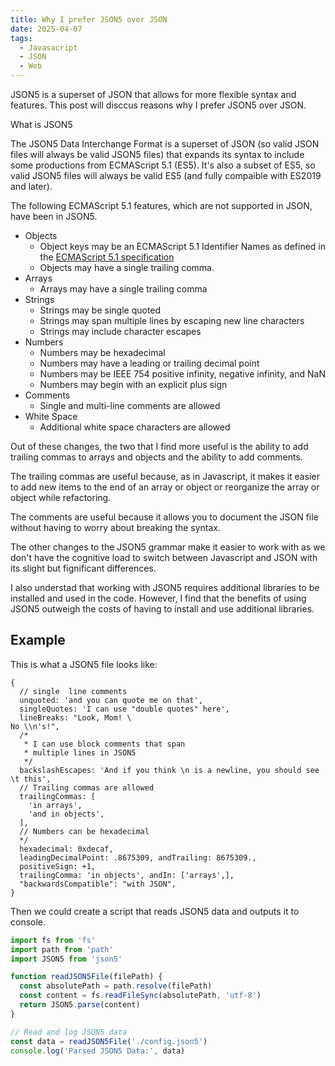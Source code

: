 ```yaml
---
title: Why I prefer JSON5 over JSON
date: 2025-04-07
tags:
  - Javasacript
  - JSON
  - Web
---
```


JSON5 is a superset of JSON that allows for more flexible syntax and features. This post will disccus reasons why I prefer JSON5 over JSON.

What is JSON5

The JSON5 Data Interchange Format is a superset of JSON (so valid JSON files will always be valid JSON5 files) that expands its syntax to include some productions from ECMAScript 5.1 (ES5). It's also a subset of ES5, so valid JSON5 files will always be valid ES5 (and fully compaible with ES2019 and later).

The following ECMAScript 5.1 features, which are not supported in JSON, have been  in JSON5.

* Objects
  * Object keys may be an ECMAScript 5.1 Identifier Names as defined in the [ECMAScript 5.1 specification](https://www.ecma-international.org/ecma-262/5.1/#sec-7.6)
  * Objects may have a single trailing comma.
* Arrays
  * Arrays may have a single trailing comma
* Strings
  * Strings may be single quoted
  * Strings may span multiple lines by escaping new line characters
  * Strings may include character escapes
* Numbers
  * Numbers may be hexadecimal
  * Numbers may have a leading or trailing decimal point
  * Numbers may be IEEE 754 positive infinity, negative infinity, and NaN
  * Numbers may begin with an explicit plus sign
* Comments
  * Single and multi-line comments are allowed
* White Space
  * Additional white space characters are allowed

Out of these changes, the two that I find more useful is the ability to add trailing commas to arrays and objects and the ability to add comments.

The trailing commas are useful because, as in Javascript, it makes it easier to add new items to the end of an array or object or reorganize the array or object while refactoring.

The comments are useful because it allows you to document the JSON file without having to worry about breaking the syntax.

The other changes to the JSON5 grammar make it easier to work with as we don't have the cognitive load to switch between Javascript and JSON with its slight but fignificant differences.

I also understad that working with JSON5 requires additional libraries to be installed and used in the code. However, I find that the benefits of using JSON5 outweigh the costs of having to install and use additional libraries.

## Example

This is what a JSON5 file looks like:

```json5
{
  // single  line comments
  unquoted: 'and you can quote me on that',
  singleQuotes: 'I can use "double quotes" here',
  lineBreaks: "Look, Mom! \
No \\n's!",
  /*
   * I can use block comments that span
   * multiple lines in JSON5
   */
  backslashEscapes: 'And if you think \n is a newline, you should see \t this',
  // Trailing commas are allowed
  trailingCommas: [
    'in arrays',
    'and in objects',
  ],
  // Numbers can be hexadecimal
  */
  hexadecimal: 0xdecaf,
  leadingDecimalPoint: .8675309, andTrailing: 8675309.,
  positiveSign: +1,
  trailingComma: 'in objects', andIn: ['arrays',],
  "backwardsCompatible": "with JSON",
}
```

Then we could create a script that reads JSON5 data and outputs it to console.

```js
import fs from 'fs'
import path from 'path'
import JSON5 from 'json5'

function readJSON5File(filePath) {
  const absolutePath = path.resolve(filePath)
  const content = fs.readFileSync(absolutePath, 'utf-8')
  return JSON5.parse(content)
}

// Read and log JSON5 data
const data = readJSON5File('./config.json5')
console.log('Parsed JSON5 Data:', data)
```

